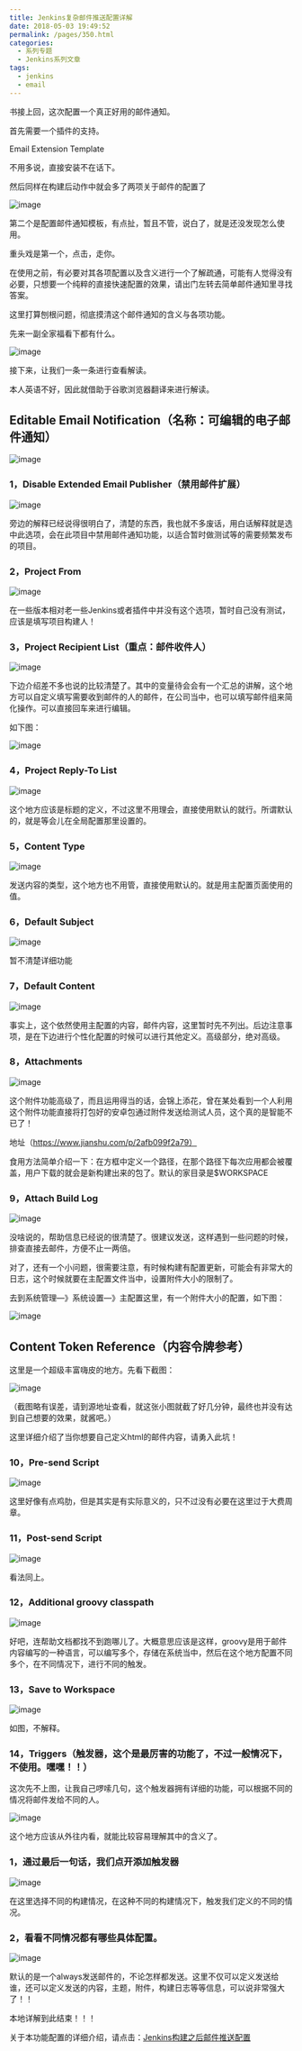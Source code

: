 ```yaml
---
title: Jenkins复杂邮件推送配置详解
date: 2018-05-03 19:49:52
permalink: /pages/350.html
categories:
  - 系列专题
  - Jenkins系列文章
tags:
  - jenkins
  - email
---
```


书接上回，这次配置一个真正好用的邮件通知。

首先需要一个插件的支持。

Email Extension Template

不用多说，直接安装不在话下。

然后同样在构建后动作中就会多了两项关于邮件的配置了

![image](http://t.eryajf.net/imgs/2021/09/e0089619556e4f31.jpg)

第二个是配置邮件通知模板，有点扯，暂且不管，说白了，就是还没发现怎么使用。

重头戏是第一个，点击，走你。

在使用之前，有必要对其各项配置以及含义进行一个了解疏通，可能有人觉得没有必要，只想要一个纯粹的直接快速配置的效果，请出门左转去简单邮件通知里寻找答案。

这里打算刨根问题，彻底摸清这个邮件通知的含义与各项功能。

先来一副全家福看下都有什么。

![image](http://t.eryajf.net/imgs/2021/09/2fc168861ec3f744.jpg)

接下来，让我们一条一条进行查看解读。

本人英语不好，因此就借助于谷歌浏览器翻译来进行解读。

## Editable Email Notification（名称：可编辑的电子邮件通知）

![image](http://t.eryajf.net/imgs/2021/09/834b82c963155011.jpg)

### 1，Disable Extended Email Publisher（禁用邮件扩展）

![image](http://t.eryajf.net/imgs/2021/09/d848562da8b07521.jpg)

旁边的解释已经说得很明白了，清楚的东西，我也就不多废话，用白话解释就是选中此选项，会在此项目中禁用邮件通知功能，以适合暂时做测试等的需要频繁发布的项目。

### 2，Project From

![image](http://t.eryajf.net/imgs/2021/09/e1e15eca7f85a448.jpg)

在一些版本相对老一些Jenkins或者插件中并没有这个选项，暂时自己没有测试，应该是填写项目构建人！

### 3，Project Recipient List（重点：邮件收件人）

![image](http://t.eryajf.net/imgs/2021/09/f4dcc80d1f4117fa.jpg)

下边介绍差不多也说的比较清楚了。其中的变量待会会有一个汇总的讲解，这个地方可以自定义填写需要收到邮件的人的邮件，在公司当中，也可以填写邮件组来简化操作。可以直接回车来进行编辑。

如下图：

![image](http://t.eryajf.net/imgs/2021/09/6c811bc6b2a74915.jpg)

### 4，Project Reply-To List

![image](http://t.eryajf.net/imgs/2021/09/5f54740c2753f17f.jpg)

这个地方应该是标题的定义，不过这里不用理会，直接使用默认的就行。所谓默认的，就是等会儿在全局配置那里设置的。

### 5，Content Type

![image](http://t.eryajf.net/imgs/2021/09/6c169e9a2c1a4578.jpg)

发送内容的类型，这个地方也不用管，直接使用默认的。就是用主配置页面使用的值。

### 6，Default Subject

![image](http://t.eryajf.net/imgs/2021/09/4ec08a9178164c36.jpg)

暂不清楚详细功能

### 7，Default Content

![image](http://t.eryajf.net/imgs/2021/09/3d567a56262951f0.jpg)

事实上，这个依然使用主配置的内容，邮件内容，这里暂时先不列出。后边注意事项，是在下边进行个性化配置的时候可以进行其他定义。高级部分，绝对高级。

### 8，Attachments

![image](http://t.eryajf.net/imgs/2021/09/9c1bacc788477cc4.jpg)

这个附件功能高级了，而且运用得当的话，会锦上添花，曾在某处看到一个人利用这个附件功能直接将打包好的安卓包通过附件发送给测试人员，这个真的是智能不已了！

地址（https://www.jianshu.com/p/2afb099f2a79）

食用方法简单介绍一下：在方框中定义一个路径，在那个路径下每次应用都会被覆盖，用户下载的就会是新构建出来的包了。默认的家目录是$WORKSPACE

### 9，Attach Build Log

![image](http://t.eryajf.net/imgs/2021/09/eee59132af3769aa.jpg)

没啥说的，帮助信息已经说的很清楚了。很建议发送，这样遇到一些问题的时候，排查直接去邮件，方便不止一两倍。

对了，还有一个小问题，很需要注意，有时候构建有配置更新，可能会有非常大的日志，这个时候就要在主配置文件当中，设置附件大小的限制了。

去到系统管理—》系统设置—》主配置这里，有一个附件大小的配置，如下图：

![image](http://t.eryajf.net/imgs/2021/09/ebecd01b909d85f8.jpg)

## Content Token Reference（内容令牌参考）

这里是一个超级丰富嗨皮的地方。先看下截图：

![image](http://t.eryajf.net/imgs/2021/09/f64cd183e86b9578.jpg)

（截图略有误差，请到源地址查看，就这张小图就截了好几分钟，最终也并没有达到自己想要的效果，就酱吧。）

这里详细介绍了当你想要自己定义html的邮件内容，请勇入此坑！

### 10，Pre-send Script

![image](http://t.eryajf.net/imgs/2021/09/a7c00dd647171103.jpg)

这里好像有点鸡肋，但是其实是有实际意义的，只不过没有必要在这里过于大费周章。

### 11，Post-send Script

![image](http://t.eryajf.net/imgs/2021/09/8825d44143244485.jpg)

看法同上。

### 12，Additional groovy classpath

![image](http://t.eryajf.net/imgs/2021/09/553337d647e0eb27.jpg)

好吧，连帮助文档都找不到跑哪儿了。大概意思应该是这样，groovy是用于邮件内容编写的一种语言，可以编写多个，存储在系统当中，然后在这个地方配置不同多个，在不同情况下，进行不同的触发。

### 13，Save to Workspace

![image](http://t.eryajf.net/imgs/2021/09/6923f005470cc2d3.jpg)

如图，不解释。

### 14，Triggers（触发器，这个是最厉害的功能了，不过一般情况下，不使用。嘿嘿！！）

这次先不上图，让我自己啰嗦几句，这个触发器拥有详细的功能，可以根据不同的情况将邮件发给不同的人。

![image](http://t.eryajf.net/imgs/2021/09/9964b1523b416c56.jpg)

这个地方应该从外往内看，就能比较容易理解其中的含义了。

### 1，通过最后一句话，我们点开添加触发器

![image](http://t.eryajf.net/imgs/2021/09/3b134690abd09a8a.jpg)

在这里选择不同的构建情况，在这种不同的构建情况下，触发我们定义的不同的情况。

### 2，看看不同情况都有哪些具体配置。

![image](http://t.eryajf.net/imgs/2021/09/dff8a6096a867fa5.jpg)

默认的是一个always发送邮件的，不论怎样都发送。这里不仅可以定义发送给谁，还可以定义发送的内容，主题，附件，构建日志等等信息，可以说非常强大了！！

本地详解到此结束！！！

关于本功能配置的详细介绍，请点击：[Jenkins构建之后邮件推送配置](https://wiki.eryajf.net/pages/374.html)
